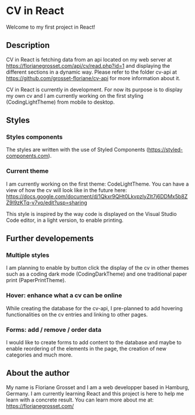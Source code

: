 # CV in React

Welcome to my first project in React!

## Description

CV in React is fetching data from an api located on my web server at https://florianegrosset.com/api/cv/read.php?id=1 and displaying the different sections in a dynamic way. Please refer to the folder cv-api at https://github.com/grosset-floriane/cv-api for more information about it.

CV in React is currently in development. For now its purpose is to display my own cv and I am currently working on the first styling (CodingLightTheme) from mobile to desktop.

## Styles

### Styles components

The styles are written with the use of Styled Components (https://styled-components.com).

### Current theme

I am currently working on the first theme: CodeLightTheme. You can have a view of how the cv will look like in the future here: https://docs.google.com/document/d/1Qkxr9QHt0LkvpzlyZIt7j6DDMx5b8ZZ9l9zKTq-v7vo/edit?usp=sharing

This style is inspired by the way code is displayed on the Visual Studio Code editor, in a light version, to enable printing.

## Further developements

### Multiple styles

I am planning to enable by button click the display of the cv in other themes such as a coding dark mode (CodingDarkTheme) and one traditional paper print (PaperPrintTheme).

### Hover: enhance what a cv can be online

While creating the database for the cv-api, I pre-planned to add hovering functionalities on the cv entries and linking to other pages. 

### Forms: add / remove / order data

I would like to create forms to add content to the database and maybe to enable reordering of the elements in the page, the creation of new categories and much more.


## About the author

My name is Floriane Grosset and I am a web developper based in Hamburg, Germany. I am currently learning React and this project is here to help me learn with a concrete result. 
You can learn more about me at: https://florianegrosset.com/

